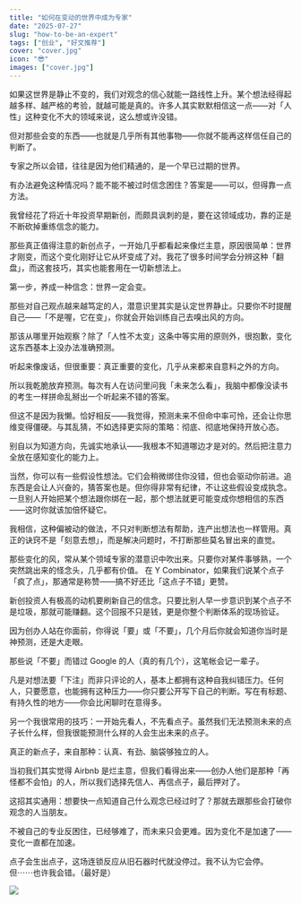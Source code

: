 ```yaml
---
title: "如何在变动的世界中成为专家"
date: "2025-07-27"
slug: "how-to-be-an-expert"
tags: ["创业", "好文推荐"]
cover: "cover.jpg"
icon: "😎"
images: ["cover.jpg"]
---
```

如果这世界是静止不变的，我们对观念的信心就能一路线性上升。某个想法经得起越多样、越严格的考验，就越可能是真的。许多人其实默默相信这一点——对「人性」这种变化不大的领域来说，这么想或许没错。



但对那些会变的东西——也就是几乎所有其他事物——你就不能再这样信任自己的判断了。



专家之所以会错，往往是因为他们精通的，是一个早已过期的世界。



有办法避免这种情况吗？能不能不被过时信念困住？答案是——可以，但得靠一点方法。



我曾经花了将近十年投资早期新创，而颇具讽刺的是，要在这领域成功，靠的正是不断砍掉重练信念的能力。



那些真正值得注意的新创点子，一开始几乎都看起来像烂主意，原因很简单：世界才刚变，而这个变化刚好让它从坏变成了对。我花了很多时间学会分辨这种「翻盘」，而这套技巧，其实也能套用在一切新想法上。



第一步，养成一种信念：世界一定会变。



那些对自己观点越来越笃定的人，潜意识里其实是认定世界静止。只要你不时提醒自己——「不是喔，它在变」，你就会开始训练自己去嗅出风的方向。



那该从哪里开始观察？除了「人性不太变」这条中等实用的原则外，很抱歉，变化这东西基本上没办法准确预测。



听起来像废话，但很重要：真正重要的变化，几乎从来都来自意料之外的方向。



所以我乾脆放弃预测。每次有人在访问里问我「未来怎么看」，我脑中都像没读书的考生一样拼命乱掰出一个听起来不错的答案。



但这不是因为我懒。恰好相反——我觉得，预测未来不但命中率可怜，还会让你思维变得僵硬。与其乱猜，不如选择更实际的策略：彻底、彻底地保持开放心态。



别自以为知道方向，先诚实地承认——我根本不知道哪边才是对的。然后把注意力全放在感知变化的能力上。



当然，你可以有一些假设性想法。它们会稍微绑住你没错，但也会驱动你前进。追东西是会让人兴奋的，猜答案也是。但你得非常有纪律，不让这些假设变成执念。
一旦别人开始把某个想法跟你绑在一起，那个想法就更可能变成你想相信的东西——这时你就该加倍怀疑它。



我相信，这种偏被动的做法，不只对判断想法有帮助，连产出想法也一样管用。真正的诀窍不是「刻意去想」，而是解决问题时，不打断那些莫名冒出来的直觉。



那些变化的风，常从某个领域专家的潜意识中吹出来。只要你对某件事够熟，一个突然跳出来的怪念头，几乎都有价值。
在 Y Combinator，如果我们说某个点子「疯了点」，那通常是称赞——搞不好还比「这点子不错」更赞。



新创投资人有极高的动机要刷新自己的信念。只要比别人早一步意识到某个点子不是垃圾，那就可能赚翻。这个回报不只是钱，更是你整个判断体系的现场验证。



因为创办人站在你面前，你得说「要」或「不要」，几个月后你就会知道你当时是神预测，还是大走眼。



那些说「不要」而错过 Google 的人（真的有几个），这笔帐会记一辈子。



凡是对想法要「下注」而非只评论的人，基本上都拥有这种自我纠错压力。任何人，只要愿意，也能拥有这种压力——你只要公开写下自己的判断。写在有标题、有持久性的地方——你会比闲聊时在意得多。



另一个我很常用的技巧：一开始先看人，不先看点子。虽然我们无法预测未来的点子长什么样，但我很能预测什么样的人会生出未来的点子。



真正的新点子，来自那种：认真、有劲、脑袋够独立的人。



当初我们其实觉得 Airbnb 是烂主意，但我们看得出来——创办人他们是那种「再怪都不会怕」的人，所以我们选择先信人、再信点子，最后押对了。



这招其实通用：想要快一点知道自己什么观念已经过时了？那就去跟那些会打破你观念的人当朋友。



不被自己的专业反困住，已经够难了，而未来只会更难。因为变化不是加速了——变化一直都在加速。



点子会生出点子，这场连锁反应从旧石器时代就没停过。我不认为它会停。
但⋯⋯也许我会错。（最好是）




![](https://prod-files-secure.s3.us-west-2.amazonaws.com/112d0858-5090-4d34-a606-b75eb8d65fd2/46476355-9cf3-4e99-9b7a-3531bc426380/1000202064.png?X-Amz-Algorithm=AWS4-HMAC-SHA256&X-Amz-Content-Sha256=UNSIGNED-PAYLOAD&X-Amz-Credential=ASIAZI2LB466TUFB2YQ7%2F20250821%2Fus-west-2%2Fs3%2Faws4_request&X-Amz-Date=20250821T094644Z&X-Amz-Expires=3600&X-Amz-Security-Token=IQoJb3JpZ2luX2VjEKH%2F%2F%2F%2F%2F%2F%2F%2F%2F%2FwEaCXVzLXdlc3QtMiJGMEQCIBtAT9O9OKxNbmNf8OFVzui0jW1bBP5p%2FTXLiX%2Fl5vezAiBV9GfE4HCkGitYmZ0BgywIfqZb5otc3adeOFyo8AiRpyqIBAjq%2F%2F%2F%2F%2F%2F%2F%2F%2F%2F8BEAAaDDYzNzQyMzE4MzgwNSIMHwqJqncEw9IcOGKTKtwDeHVWyObMIbzWm%2Bzg1ALNdF8AC%2BJDDeBu3Qzq0Oh8YP09H17uIWJ0xqR5GYZMpxQw3vshtk8Y2tDxcLmDJtMKzLVE%2Fbd6cWQVLN%2FDUVf2X0wIsymu7L0dr%2B%2FlTNkJrNzvqQgTJYtTerkI9OMkbZS%2BiEodgpgPGgPMOlF4YAsGt8TsMU4qfybP8JQsVb%2FlH%2F%2FH7eWPRkho7x6auWCGupm%2FJI4pj2botlLfvpHNLxteDc0EQbV6hQrSnjpCR88CdgA9G7gDWNxL53fbNRvTRY1k69jLOtL2LqVpOdI0YAxi52wHywCOHEJ%2FjU6I2nezfxP4j03VjrdPBGQGWvPzzylK%2BQ3jWQqPlP0YMixIoYqfeTpcjNvfJggHLmMccqp3Ik1APqq89oqZFyyxmkp8b2oiGt%2BvTbfHbNjyTWefyVAd4EwOSuf%2Fst5%2F03fF02P1fuqMrhMkajxDb%2FVf%2FgaU4kPCCl8pd%2BogODXinL%2BEwP5C%2FeYNv2%2BdldzIahW7R23b4CT1SleZjLtYjOoAO0Hfpq6SfAVHEcNKZRotF6lJahdTNCTRNL8qhO9rVqtmhqvXSqrp9zdXLptufksLQCZY0h%2By%2FMWML%2F4r9I5OkhMb1BUJsPu0AX6nT39O44rkxz8wir%2BbxQY6pgHMafHe5gqc%2FE4wL%2FK%2B%2BnI2yNhGisJoUjQEaOnW0cwflnYbn9BFGnzIFZkwSNqpRRVQcZknJ%2Bg1S%2B%2Br0uPOtKLzwytm6AD5d9fMkclqZM5LMQNB1eKF%2BqxAq0pjjmEHZI%2BWJQQ1sSSzz%2F8CQ5aQO9ytEtBN%2Bem%2BBsx315njH6a11ttM050o4HIbMGwb18YFrgYz4u3l%2FQ1hKYvXVRxgGxIrbiyX9rlr&X-Amz-Signature=525e3818bd79a1d0613f590acfd1777b6b37b1b20290904412475a03263de5ff&X-Amz-SignedHeaders=host&x-amz-checksum-mode=ENABLED&x-id=GetObject)

